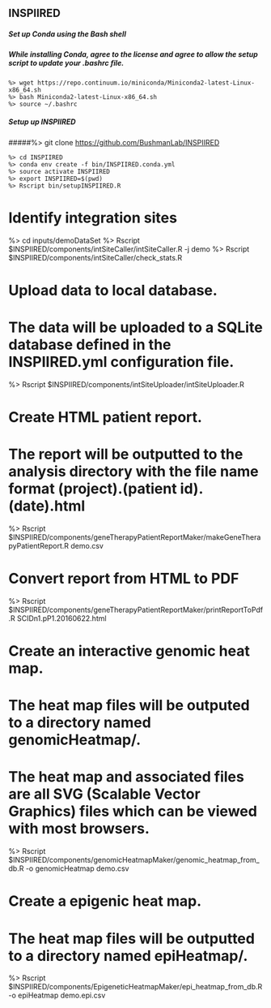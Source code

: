 ## INSPIIRED

##### Set up Conda using the Bash shell
##### While installing Conda, agree to the license and agree to allow the setup script to update your .bashrc file.
```
%> wget https://repo.continuum.io/miniconda/Miniconda2-latest-Linux-x86_64.sh
%> bash Miniconda2-latest-Linux-x86_64.sh
%> source ~/.bashrc 
```

##### Setup up INSPIIRED
#####%> git clone https://github.com/BushmanLab/INSPIIRED
```
%> cd INSPIIRED
%> conda env create -f bin/INSPIIRED.conda.yml
%> source activate INSPIIRED
%> export INSPIIRED=$(pwd)
%> Rscript bin/setupINSPIIRED.R
```

# Identify integration sites
%> cd inputs/demoDataSet
%> Rscript $INSPIIRED/components/intSiteCaller/intSiteCaller.R -j demo
%> Rscript $INSPIIRED/components/intSiteCaller/check_stats.R

# Upload data to local database. 
# The data will be uploaded to a SQLite database defined in the INSPIIRED.yml configuration file.
%> Rscript $INSPIIRED/components/intSiteUploader/intSiteUploader.R

# Create HTML patient report.
# The report will be outputted to the analysis directory with the file name format (project).(patient id).(date).html
%> Rscript $INSPIIRED/components/geneTherapyPatientReportMaker/makeGeneTherapyPatientReport.R demo.csv

# Convert report from HTML to PDF
%> Rscript $INSPIIRED/components/geneTherapyPatientReportMaker/printReportToPdf.R SCIDn1.pP1.20160622.html

# Create an interactive genomic heat map.
# The heat map files will be outputed to a directory named genomicHeatmap/.
# The heat map and associated files are all SVG (Scalable Vector Graphics) files which can be viewed with most browsers.
%> Rscript $INSPIIRED/components/genomicHeatmapMaker/genomic_heatmap_from_db.R -o genomicHeatmap demo.csv

# Create a epigenic heat map.
# The heat map files will be outputted to a directory named epiHeatmap/.
%> Rscript $INSPIIRED/components/EpigeneticHeatmapMaker/epi_heatmap_from_db.R -o epiHeatmap  demo.epi.csv

